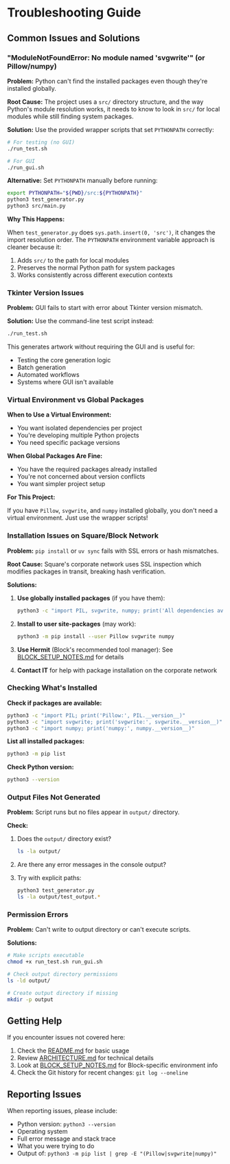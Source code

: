 # Troubleshooting Guide

## Common Issues and Solutions

### "ModuleNotFoundError: No module named 'svgwrite'" (or Pillow/numpy)

**Problem:** Python can't find the installed packages even though they're installed globally.

**Root Cause:** The project uses a `src/` directory structure, and the way Python's module resolution works, it needs to know to look in `src/` for local modules while still finding system packages.

**Solution:** Use the provided wrapper scripts that set `PYTHONPATH` correctly:

```bash
# For testing (no GUI)
./run_test.sh

# For GUI
./run_gui.sh
```

**Alternative:** Set `PYTHONPATH` manually before running:

```bash
export PYTHONPATH="${PWD}/src:${PYTHONPATH}"
python3 test_generator.py
python3 src/main.py
```

**Why This Happens:**

When `test_generator.py` does `sys.path.insert(0, 'src')`, it changes the import resolution order. The `PYTHONPATH` environment variable approach is cleaner because it:
1. Adds `src/` to the path for local modules
2. Preserves the normal Python path for system packages
3. Works consistently across different execution contexts

### Tkinter Version Issues

**Problem:** GUI fails to start with error about Tkinter version mismatch.

**Solution:** Use the command-line test script instead:

```bash
./run_test.sh
```

This generates artwork without requiring the GUI and is useful for:
- Testing the core generation logic
- Batch generation
- Automated workflows
- Systems where GUI isn't available

### Virtual Environment vs Global Packages

**When to Use a Virtual Environment:**

- You want isolated dependencies per project
- You're developing multiple Python projects
- You need specific package versions

**When Global Packages Are Fine:**

- You have the required packages already installed
- You're not concerned about version conflicts
- You want simpler project setup

**For This Project:**

If you have `Pillow`, `svgwrite`, and `numpy` installed globally, you don't need a virtual environment. Just use the wrapper scripts!

### Installation Issues on Square/Block Network

**Problem:** `pip install` or `uv sync` fails with SSL errors or hash mismatches.

**Root Cause:** Square's corporate network uses SSL inspection which modifies packages in transit, breaking hash verification.

**Solutions:**

1. **Use globally installed packages** (if you have them):
   ```bash
   python3 -c "import PIL, svgwrite, numpy; print('All dependencies available!')"
   ```

2. **Install to user site-packages** (may work):
   ```bash
   python3 -m pip install --user Pillow svgwrite numpy
   ```

3. **Use Hermit** (Block's recommended tool manager):
   See [BLOCK_SETUP_NOTES.md](BLOCK_SETUP_NOTES.md) for details

4. **Contact IT** for help with package installation on the corporate network

### Checking What's Installed

**Check if packages are available:**

```bash
python3 -c "import PIL; print('Pillow:', PIL.__version__)"
python3 -c "import svgwrite; print('svgwrite:', svgwrite.__version__)"
python3 -c "import numpy; print('numpy:', numpy.__version__)"
```

**List all installed packages:**

```bash
python3 -m pip list
```

**Check Python version:**

```bash
python3 --version
```

### Output Files Not Generated

**Problem:** Script runs but no files appear in `output/` directory.

**Check:**

1. Does the `output/` directory exist?
   ```bash
   ls -la output/
   ```

2. Are there any error messages in the console output?

3. Try with explicit paths:
   ```bash
   python3 test_generator.py
   ls -la output/test_output.*
   ```

### Permission Errors

**Problem:** Can't write to output directory or can't execute scripts.

**Solutions:**

```bash
# Make scripts executable
chmod +x run_test.sh run_gui.sh

# Check output directory permissions
ls -ld output/

# Create output directory if missing
mkdir -p output
```

## Getting Help

If you encounter issues not covered here:

1. Check the [README.md](README.md) for basic usage
2. Review [ARCHITECTURE.md](docs/ARCHITECTURE.md) for technical details
3. Look at [BLOCK_SETUP_NOTES.md](BLOCK_SETUP_NOTES.md) for Block-specific environment info
4. Check the Git history for recent changes: `git log --oneline`

## Reporting Issues

When reporting issues, please include:

- Python version: `python3 --version`
- Operating system
- Full error message and stack trace
- What you were trying to do
- Output of: `python3 -m pip list | grep -E "(Pillow|svgwrite|numpy)"`
